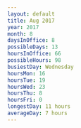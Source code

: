 ```yaml
---
layout: default
title: Aug 2017
year: 2017
month: 8
daysInOffice: 8
possibleDays: 13
hoursInOffice: 66
possibleHours: 98
busiestDay: Wednesday
hoursMon: 16
hoursTue: 19
hoursWed: 23
hoursThu: 8
hoursFri: 0
longestDay: 11 hours
averageDay: 7 hours
---
```

